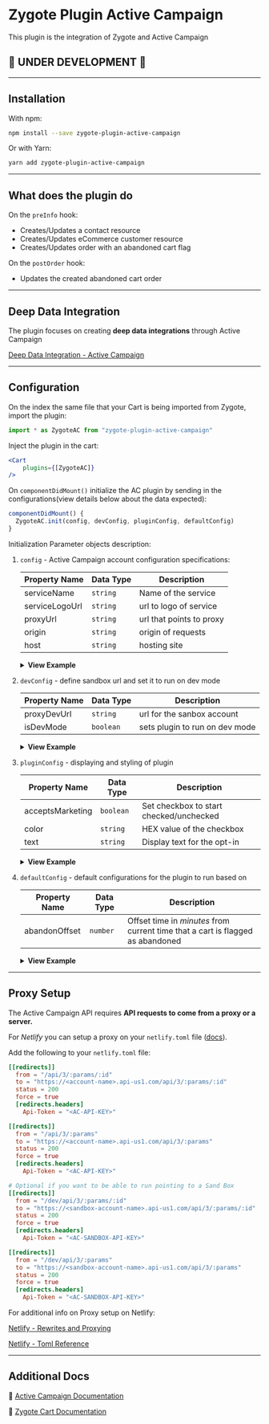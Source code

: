 # Zygote Plugin Active Campaign

This plugin is the integration of Zygote and Active Campaign

## :construction: UNDER DEVELOPMENT :construction:

---

## Installation

With npm:

```bash
npm install --save zygote-plugin-active-campaign
```

Or with Yarn:

```bash
yarn add zygote-plugin-active-campaign
```

---

## What does the plugin do

On the `preInfo` hook:

- Creates/Updates a contact resource
- Creates/Updates eCommerce customer resource
- Creates/Updates order with an abandoned cart flag

On the `postOrder` hook:

- Updates the created abandoned cart order

---

## Deep Data Integration

The plugin focuses on creating **deep data integrations** through Active Campaign

[Deep Data Integration - Active Campaign](https://developers.activecampaign.com/reference#connections)

---

## Configuration

On the index the same file that your Cart is being imported from Zygote, import the plugin:

```js
import * as ZygoteAC from "zygote-plugin-active-campaign"
```

Inject the plugin in the cart:

```jsx
<Cart
    plugins={[ZygoteAC]}
/>
```

On `componentDidMount()` initialize the AC plugin by sending in the configurations(view details below about the data expected):

```js
componentDidMount() {
  ZygoteAC.init(config, devConfig, pluginConfig, defaultConfig)
}
```

Initialization Parameter objects description:

1. `config` - Active Campaign account configuration specifications:

    | Property Name        | Data Type | Description                       |
    | -------------------- | --------- | ----------------------------------|
    | serviceName          | `string`  | Name of the service               |
    | serviceLogoUrl       | `string`  | url to logo of service            |
    | proxyUrl             | `string`  | url that points to proxy          |
    | origin               | `string`  | origin of requests                |
    | host                 | `string`  | hosting site                      |

    <details><summary><b>View Example</b></summary>

    ```js
    {
      serviceName: `MyCompanyOne`,
      serviceLogoUrl: `https://www.mycompanyone.com/media/logo.png`,
      proxyUrl: `https://www.mycompanyone.com/api/3/`,
      origin: `https://www.mycompanyone.com/`,
      host: `www.mycompanyone.com`,
    }
    ```

    </details>

2. `devConfig` - define sandbox url and set it to run on dev mode

    | Property Name        | Data Type | Description                       |
    | -------------------- | --------- | ----------------------------------|
    | proxyDevUrl          | `string`  | url for the sanbox account        |
    | isDevMode            | `boolean` | sets plugin to run on dev mode    |

    <details><summary><b>View Example</b></summary>

    ```js
    {
      proxyDevUrl: `https://mysandboxacct.netlify.com/dev/api/3/`,
      isDevMode: true
    }
    ```

    </details>

3. `pluginConfig` - displaying and styling of plugin

    | Property Name        | Data Type | Description                              |
    | -------------------- | --------- | -----------------------------------------|
    | acceptsMarketing     | `boolean` | Set checkbox to start  checked/unchecked |
    | color                | `string`  | HEX value of the checkbox                |
    | text                 | `string`  | Display text for the opt-in              |

    <details><summary><b>View Example</b></summary>

    ```js
    {
        acceptsMarketing: true,
        color: `#182A42`,
        text: `I would like to receive emails and updates about my order and special promotions`,
    }
    ```

    </details>

4. `defaultConfig` - default configurations for the plugin to run based on

    | Property Name        | Data Type | Description                              |
    | -------------------- | --------- | -----------------------------------------|
    | abandonOffset        | `number`  | Offset time in _minutes_ from current time that a cart is flagged as abandoned |

    <details><summary><b>View Example</b></summary>

    ```js
    {
        abandonOffset: 5
    }
    ```

    </details>

---

## Proxy Setup

The Active Campaign API requires **API requests to come from a proxy or a server.**

For *Netlify* you can setup a proxy on your `netlify.toml` file ([docs](https://www.netlify.com/docs/netlify-toml-reference/)).

Add the following to your `netlify.toml` file:

```toml
[[redirects]]
  from = "/api/3/:params/:id"
  to = "https://<account-name>.api-us1.com/api/3/:params/:id"
  status = 200
  force = true
  [redirects.headers]
    Api-Token = "<AC-API-KEY>"

[[redirects]]
  from = "/api/3/:params"
  to = "https://<account-name>.api-us1.com/api/3/:params"
  status = 200
  force = true
  [redirects.headers]
    Api-Token = "<AC-API-KEY>"

# Optional if you want to be able to run pointing to a Sand Box
[[redirects]]
  from = "/dev/api/3/:params/:id"
  to = "https://<sandbox-account-name>.api-us1.com/api/3/:params/:id"
  status = 200
  force = true
  [redirects.headers]
    Api-Token = "<AC-SANDBOX-API-KEY>"

[[redirects]]
  from = "/dev/api/3/:params"
  to = "https://<sandbox-account-name>.api-us1.com/api/3/:params"
  status = 200
  force = true
  [redirects.headers]
    Api-Token = "<AC-SANDBOX-API-KEY>"
```

For additional info on Proxy setup on Netlify:

[Netlify - Rewrites and Proxying](https://www.netlify.com/docs/redirects/#rewrites-and-proxying)

[Netlify - Toml Reference](https://www.netlify.com/docs/netlify-toml-reference/)

---

## Additional Docs

:loudspeaker: [Active Campaign Documentation](https://developers.activecampaign.com/reference#overview)

:shopping_cart: [Zygote Cart Documentation](https://escaladesports.github.io/zygote-cart/)
